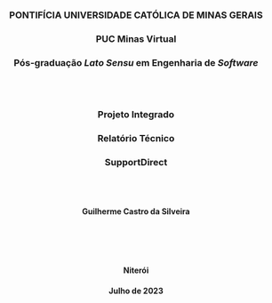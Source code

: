 <div align="center">

 ### **PONTIFÍCIA UNIVERSIDADE CATÓLICA DE MINAS GERAIS**
 ### **PUC Minas Virtual**
 ### **Pós-graduação _Lato Sensu_ em Engenharia de _Software_**

<br>
<br>

### Projeto Integrado
### Relatório Técnico
### SupportDirect

<br>
<br>

#### Guilherme Castro da Silveira

<br>
<br>
<br>

#### Niterói
#### Julho de 2023

<br>

</div>

<br><br>
